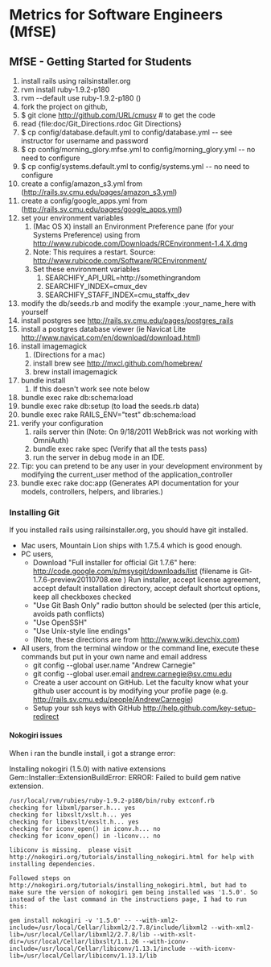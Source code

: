 Metrics for Software Engineers (MfSE)
=====================================


## MfSE - Getting Started for Students
1. install rails using railsinstaller.org        
1. rvm install ruby-1.9.2-p180
1. rvm --default use ruby-1.9.2-p180  ()
1. fork the project on github,
1. $ git clone http://github.com/URL/cmusv # to get the code
1. read {file:doc/Git_Directions.rdoc Git Directions}
1. $ cp config/database.default.yml to config/database.yml -- see instructor for username and password
1. $ cp config/morning_glory.mfse.yml to config/morning_glory.yml -- no need to configure
1. $ cp config/systems.default.yml to config/systems.yml -- no need to configure
1. create a config/amazon_s3.yml from (http://rails.sv.cmu.edu/pages/amazon_s3.yml)
1. create a config/google_apps.yml from (http://rails.sv.cmu.edu/pages/google_apps.yml)
1. set your environment variables
   1. (Mac OS X) install an Environment Preference pane (for your Systems Preference) using from http://www.rubicode.com/Downloads/RCEnvironment-1.4.X.dmg
   1. Note: This requires a restart. Source: http://www.rubicode.com/Software/RCEnvironment/
   1. Set these environment variables
      1. SEARCHIFY_API_URL=http://somethingrandom
      1. SEARCHIFY_INDEX=cmux_dev
      1. SEARCHIFY_STAFF_INDEX=cmu_staffx_dev
1. modify the db/seeds.rb and modify the example :your_name_here with yourself
1. install postgres see http://rails.sv.cmu.edu/pages/postgres_rails
1. install a postgres database viewer (ie Navicat Lite http://www.navicat.com/en/download/download.html)
1. install imagemagick
   1. (Directions for a mac)
   1. install brew see http://mxcl.github.com/homebrew/  
   1. brew install imagemagick
1. bundle install      
   1. If this doesn't work see note below
1. bundle exec rake db:schema:load
1. bundle exec rake db:setup (to load the seeds.rb data)
1. bundle exec rake RAILS_ENV="test" db:schema:load
1. verify your configuration
   1. rails server thin  (Note: On 9/18/2011 WebBrick was not working with OmniAuth)
   1. bundle exec rake spec  (Verify that all the tests pass)
   1. run the server in debug mode in an IDE.
1. Tip: you can pretend to be any user in your development environment by modifying the current_user method of the application_controller
1. bundle exec rake doc:app (Generates API documentation for your models, controllers, helpers, and libraries.)



### Installing Git
If you installed rails using railsinstaller.org, you should have git installed. 

* Mac users, Mountain Lion ships with 1.7.5.4 which is good enough.
* PC users,
   * Download "Full installer for official Git 1.7.6" here: http://code.google.com/p/msysgit/downloads/list (filename is Git-1.7.6-preview20110708.exe )
Run installer, accept license agreement, accept default installation directory, accept default shortcut options, keep all checkboxes checked
   * "Use Git Bash Only" radio button should be selected (per this article, avoids path conflicts)
   * "Use OpenSSH"
   * "Use Unix-style line endings"
   * (Note, these directions are from http://www.wiki.devchix.com)
* All users, from the terminal window or the command line, execute these commands but put in your own name and email address
   * git config --global user.name "Andrew Carnegie"
   * git config --global user.email andrew.carnegie@sv.cmu.edu
   * Create a user account on GitHub. Let the faculty know what your github user account is by modifying your profile page (e.g. http://rails.sv.cmu.edu/people/AndrewCarnegie)
   * Setup your ssh keys with GitHub http://help.github.com/key-setup-redirect       

#### Nokogiri issues

When i ran the bundle install, i got a strange error: 

Installing nokogiri (1.5.0) with native extensions 
Gem::Installer::ExtensionBuildError: ERROR: Failed to build gem native extension.

    /usr/local/rvm/rubies/ruby-1.9.2-p180/bin/ruby extconf.rb 
    checking for libxml/parser.h... yes
    checking for libxslt/xslt.h... yes
    checking for libexslt/exslt.h... yes
    checking for iconv_open() in iconv.h... no
    checking for iconv_open() in -liconv... no
 
    libiconv is missing.  please visit http://nokogiri.org/tutorials/installing_nokogiri.html for help with installing dependencies.

    Followed steps on  http://nokogiri.org/tutorials/installing_nokogiri.html, but had to make sure the version of nokogiri gem being installed was '1.5.0'. So instead of the last command in the instructions page, I had to run this:

    gem install nokogiri -v '1.5.0' -- --with-xml2-include=/usr/local/Cellar/libxml2/2.7.8/include/libxml2 --with-xml2-lib=/usr/local/Cellar/libxml2/2.7.8/lib --with-xslt-dir=/usr/local/Cellar/libxslt/1.1.26 --with-iconv-include=/usr/local/Cellar/libiconv/1.13.1/include --with-iconv-lib=/usr/local/Cellar/libiconv/1.13.1/lib

